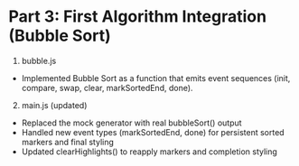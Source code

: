 # Part 3: First Algorithm Integration (Bubble Sort)
1. bubble.js
 - Implemented Bubble Sort as a function that emits event sequences (init, compare, swap, clear, markSortedEnd, done).
2. main.js (updated)
 - Replaced the mock generator with real bubbleSort() output
 - Handled new event types (markSortedEnd, done) for persistent sorted markers and final styling
 - Updated clearHighlights() to reapply markers and completion styling